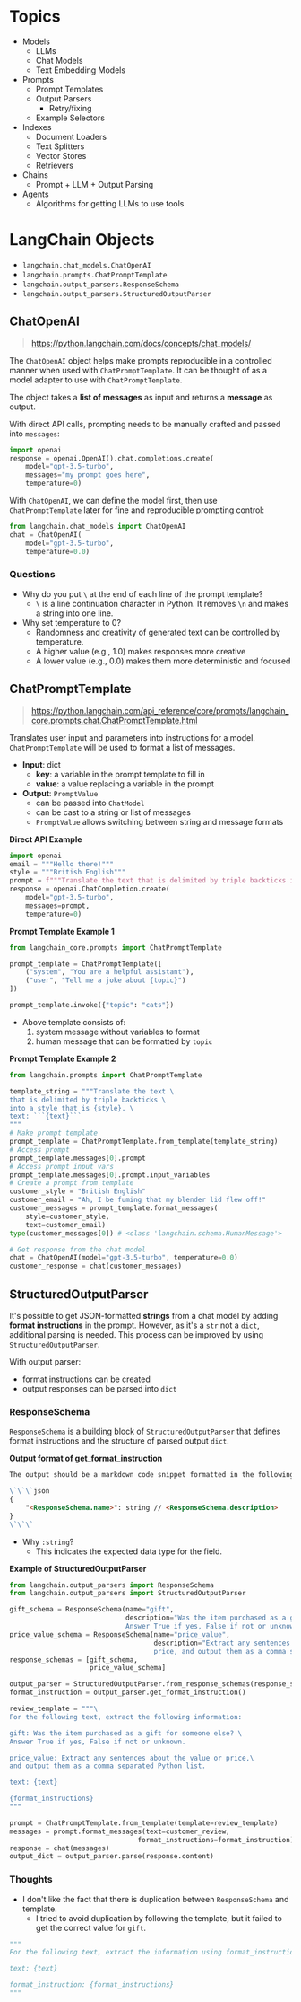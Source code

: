 # Topics

- Models
	- LLMs
	- Chat Models
	- Text Embedding Models
- Prompts
	- Prompt Templates
	- Output Parsers
		- Retry/fixing
	- Example Selectors
- Indexes
	- Document Loaders
	- Text Splitters
	- Vector Stores
	- Retrievers
- Chains
	- Prompt + LLM + Output Parsing
- Agents
	- Algorithms for getting LLMs to use tools

# LangChain Objects

- `langchain.chat_models.ChatOpenAI`
- `langchain.prompts.ChatPromptTemplate`
- `langchain.output_parsers.ResponseSchema`
- `langchain.output_parsers.StructuredOutputParser`

## ChatOpenAI

> https://python.langchain.com/docs/concepts/chat_models/

The `ChatOpenAI` object helps make prompts reproducible in a controlled manner when used with `ChatPromptTemplate`.
It can be thought of as a model adapter to use with `ChatPromptTemplate`.

The object takes a **list of messages** as input and returns a **message** as output.

With direct API calls, prompting needs to be manually crafted and passed into `messages`:

```python
import openai
response = openai.OpenAI().chat.completions.create(
	model="gpt-3.5-turbo",
	messages="my prompt goes here",
	temperature=0)
```

With `ChatOpenAI`, we can define the model first, then use `ChatPromptTemplate` later for fine and reproducible prompting control:

```python
from langchain.chat_models import ChatOpenAI
chat = ChatOpenAI(
	model="gpt-3.5-turbo",
	temperature=0.0)
```

### Questions

- Why do you put `\` at the end of each line of the prompt template?
	- `\` is a line continuation character in Python. It removes `\n` and makes a string into one line.
- Why set temperature to 0?
	- Randomness and creativity of generated text can be controlled by temperature.
	- A higher value (e.g., 1.0) makes responses more creative
	- A lower value (e.g., 0.0) makes them more deterministic and focused

## ChatPromptTemplate

> https://python.langchain.com/api_reference/core/prompts/langchain_core.prompts.chat.ChatPromptTemplate.html

Translates user input and parameters into instructions for a model.
`ChatPromptTemplate` will be used to format a list of messages.

- **Input**: dict
	- **key**: a variable in the prompt template to fill in
	- **value**: a value replacing a variable in the prompt
- **Output**: `PromptValue`
	- can be passed into `ChatModel`
	- can be cast to a string or list of messages
	- `PromptValue` allows switching between string and message formats

**Direct API Example**

```python
import openai
email = """Hello there!"""
style = """British English"""
prompt = f"""Translate the text that is delimited by triple backticks into a style that is {style}. text: ```{email}```"""
response = openai.ChatCompletion.create(
	model="gpt-3.5-turbo",
	messages=prompt,
	temperature=0)
```

**Prompt Template Example 1**

```python
from langchain_core.prompts import ChatPromptTemplate

prompt_template = ChatPromptTemplate([
    ("system", "You are a helpful assistant"),
    ("user", "Tell me a joke about {topic}")
])

prompt_template.invoke({"topic": "cats"})
```

- Above template consists of:
	1. system message without variables to format
	2. human message that can be formatted by `topic`

**Prompt Template Example 2**

```python
from langchain.prompts import ChatPromptTemplate

template_string = """Translate the text \
that is delimited by triple backticks \
into a style that is {style}. \
text: ```{text}```
"""
# Make prompt template
prompt_template = ChatPromptTemplate.from_template(template_string)
# Access prompt
prompt_template.messages[0].prompt
# Access prompt input vars
prompt_template.messages[0].prompt.input_variables
# Create a prompt from template
customer_style = "British English"
customer_email = "Ah, I be fuming that my blender lid flew off!"
customer_messages = prompt_template.format_messages(
	style=customer_style,
	text=customer_email)
type(customer_messages[0]) # <class 'langchain.schema.HumanMessage'>

# Get response from the chat model
chat = ChatOpenAI(model="gpt-3.5-turbo", temperature=0.0)
customer_response = chat(customer_messages)
```

## StructuredOutputParser

It's possible to get JSON-formatted **strings** from a chat model by adding **format instructions** in the prompt.
However, as it's a `str` not a `dict`, additional parsing is needed. This process can be improved by using `StructuredOutputParser`.

With output parser:
- format instructions can be created
- output responses can be parsed into `dict`

### ResponseSchema

`ResponseSchema` is a building block of `StructuredOutputParser` that defines format instructions and the structure of parsed output `dict`.

**Output format of get_format_instruction**

```md
The output should be a markdown code snippet formatted in the following schema, including the leading and trailing "\`\`\`json" and "\`\`\`":

\`\`\`json
{
	"<ResponseSchema.name>": string // <ResponseSchema.description>
}
\`\`\`
```

- Why `:string`? 
	- This indicates the expected data type for the field.

**Example of StructuredOutputParser**

```python
from langchain.output_parsers import ResponseSchema
from langchain.output_parsers import StructuredOutputParser

gift_schema = ResponseSchema(name="gift",
                             description="Was the item purchased as a gift for someone else? \
                             Answer True if yes, False if not or unknown.")
price_value_schema = ResponseSchema(name="price_value",
                                    description="Extract any sentences about the value or \
                                    price, and output them as a comma separated Python list.")
response_schemas = [gift_schema,
                    price_value_schema]

output_parser = StructuredOutputParser.from_response_schemas(response_schemas)
format_instruction = output_parser.get_format_instruction()

review_template = """\
For the following text, extract the following information:

gift: Was the item purchased as a gift for someone else? \
Answer True if yes, False if not or unknown.

price_value: Extract any sentences about the value or price,\
and output them as a comma separated Python list.

text: {text}

{format_instructions}
"""

prompt = ChatPromptTemplate.from_template(template=review_template)
messages = prompt.format_messages(text=customer_review, 
                                format_instructions=format_instruction)
response = chat(messages)
output_dict = output_parser.parse(response.content)
```

### Thoughts

- I don't like the fact that there is duplication between `ResponseSchema` and template.
	- I tried to avoid duplication by following the template, but it failed to get the correct value for `gift`.

```python
"""
For the following text, extract the information using format_instruction:

text: {text}

format_instruction: {format_instructions}
"""
```

